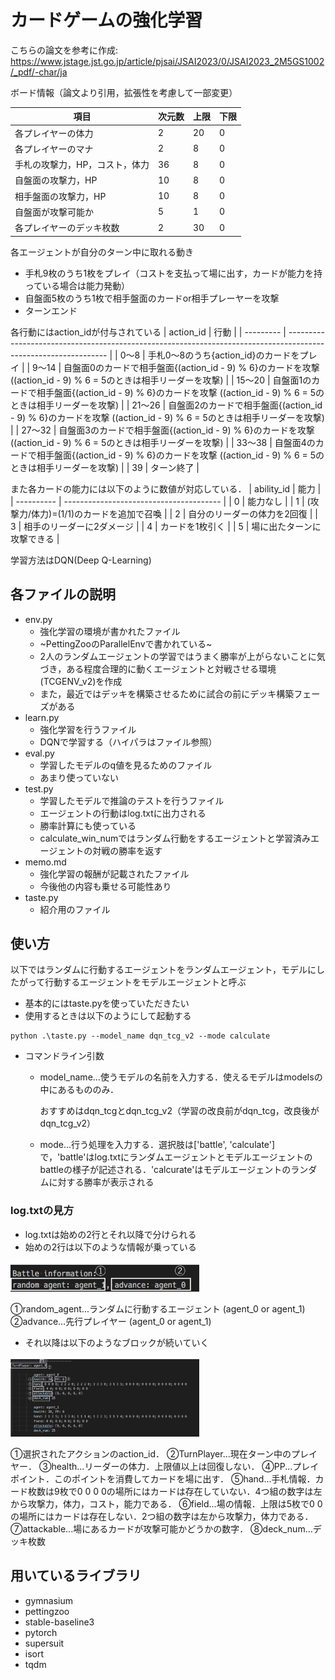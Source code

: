 # カードゲームの強化学習

こちらの論文を参考に作成: https://www.jstage.jst.go.jp/article/pjsai/JSAI2023/0/JSAI2023_2M5GS1002/_pdf/-char/ja

ボード情報（論文より引用，拡張性を考慮して一部変更）

|項目|次元数|上限|下限|
|---|---|---|---|
|各プレイヤーの体力|2|20|0|
|各プレイヤーのマナ|2|8|0|
|手札の攻撃力，HP，コスト，体力|36|8|0|
|自盤面の攻撃力，HP|10|8|0|
|相手盤面の攻撃力，HP|10|8|0|
|自盤面が攻撃可能か|5|1|0|
|各プレイヤーのデッキ枚数|2|30|0|

各エージェントが自分のターン中に取れる動き

- 手札9枚のうち1枚をプレイ（コストを支払って場に出す，カードが能力を持っている場合は能力発動）
- 自盤面5枚のうち1枚で相手盤面のカードor相手プレーヤーを攻撃
- ターンエンド

各行動にはaction_idが付与されている
| action_id | 行動                                                                                                            |
| --------- | --------------------------------------------------------------------------------------------------------------- |
| 0～8      | 手札0～8のうち{action_id}のカードをプレイ                                                                       |
| 9～14     | 自盤面0のカードで相手盤面{(action_id - 9) % 6}のカードを攻撃 ((action_id - 9) % 6 = 5のときは相手リーダーを攻撃) |
| 15～20    | 自盤面1のカードで相手盤面{(action_id - 9) % 6}のカードを攻撃 ((action_id - 9) % 6 = 5のときは相手リーダーを攻撃) |
| 21～26    | 自盤面2のカードで相手盤面{(action_id - 9) % 6}のカードを攻撃 ((action_id - 9) % 6 = 5のときは相手リーダーを攻撃) |
| 27～32    | 自盤面3のカードで相手盤面{(action_id - 9) % 6}のカードを攻撃 ((action_id - 9) % 6 = 5のときは相手リーダーを攻撃) |
| 33～38    | 自盤面4のカードで相手盤面{(action_id - 9) % 6}のカードを攻撃 ((action_id - 9) % 6 = 5のときは相手リーダーを攻撃) |
| 39        | ターン終了 |

また各カードの能力には以下のように数値が対応している．
| ability_id | 能力                                    |
| ---------- | --------------------------------------- |
| 0          | 能力なし                                |
| 1          | (攻撃力/体力)=(1/1)のカードを追加で召喚 |
| 2          | 自分のリーダーの体力を2回復             |
| 3          | 相手のリーダーに2ダメージ               |
| 4          | カードを1枚引く                         |
| 5          | 場に出たターンに攻撃できる |

学習方法はDQN(Deep Q-Learning)


## 各ファイルの説明

- env.py 
  - 強化学習の環境が書かれたファイル
  - ~PettingZooのParallelEnvで書かれている~
  - 2人のランダムエージェントの学習ではうまく勝率が上がらないことに気づき，ある程度合理的に動くエージェントと対戦させる環境(TCGENV_v2)を作成
  - また，最近ではデッキを構築させるために試合の前にデッキ構築フェーズがある
- learn.py
  - 強化学習を行うファイル
  - DQNで学習する（ハイパラはファイル参照）
- eval.py
  - 学習したモデルのq値を見るためのファイル
  - あまり使っていない
- test.py
  - 学習したモデルで推論のテストを行うファイル
  - エージェントの行動はlog.txtに出力される
  - 勝率計算にも使っている
  - calculate_win_numではランダム行動をするエージェントと学習済みエージェントの対戦の勝率を返す
- memo.md
  - 強化学習の報酬が記載されたファイル
  - 今後他の内容も乗せる可能性あり
- taste.py
  - 紹介用のファイル

## 使い方

以下ではランダムに行動するエージェントをランダムエージェント，モデルにしたがって行動するエージェントをモデルエージェントと呼ぶ
- 基本的にはtaste.pyを使っていただきたい
- 使用するときは以下のようにして起動する
```
python .\taste.py --model_name dqn_tcg_v2 --mode calculate
```
- コマンドライン引数
  - model_name...使うモデルの名前を入力する．使えるモデルはmodelsの中にあるもののみ．
  
    おすすめはdqn_tcgとdqn_tcg_v2（学習の改良前がdqn_tcg，改良後がdqn_tcg_v2）
  - mode...行う処理を入力する．選択肢は['battle', 'calculate']で，'battle'はlog.txtにランダムエージェントとモデルエージェントのbattleの様子が記述される．'calcurate'はモデルエージェントのランダムに対する勝率が表示される

### log.txtの見方
- log.txtは始めの2行とそれ以降で分けられる
- 始めの2行は以下のような情報が乗っている
<img src="img/battle_information.png" width="60%">

  ①random_agent...ランダムに行動するエージェント (agent_0 or agent_1)
  ②advance...先行プレイヤー (agent_0 or agent_1)
- それ以降は以下のようなブロックが続いていく
<img src="img/battle_log.png" width="60%">

  ①選択されたアクションのaction_id．
  ②TurnPlayer...現在ターン中のプレイヤー．
  ③health...リーダーの体力．上限値以上は回復しない．
  ④PP...プレイポイント．このポイントを消費してカードを場に出す．
  ⑤hand...手札情報．カード枚数は9枚で0 0 0 0の場所にはカードは存在していない．4つ組の数字は左から攻撃力，体力，コスト，能力である．
  ⑥field...場の情報．上限は5枚で0 0の場所にはカードは存在しない．2つ組の数字は左から攻撃力，体力である．
  ⑦attackable...場にあるカードが攻撃可能かどうかの数字．
  ⑧deck_num...デッキ枚数

## 用いているライブラリ
- gymnasium
- pettingzoo
- stable-baseline3
- pytorch
- supersuit
- isort
- tqdm

